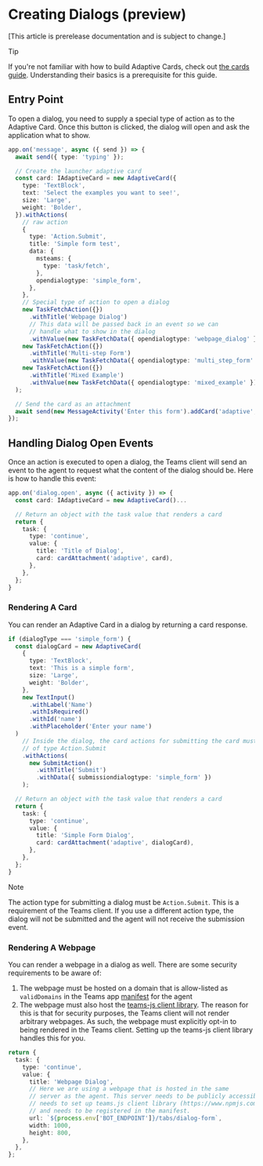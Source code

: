 # Creating Dialogs (preview)

[This article is prerelease documentation and is subject to change.]

> [!TIP]
> If you're not familiar with how to build Adaptive Cards, check out [the cards guide](../adaptive-cards). Understanding their basics is a prerequisite for this guide.

## Entry Point

To open a dialog, you need to supply a special type of action as to the Adaptive Card. Once this button is clicked, the dialog will open and ask the application what to show.

```ts
app.on('message', async ({ send }) => {
  await send({ type: 'typing' });

  // Create the launcher adaptive card
  const card: IAdaptiveCard = new AdaptiveCard({
    type: 'TextBlock',
    text: 'Select the examples you want to see!',
    size: 'Large',
    weight: 'Bolder',
  }).withActions(
    // raw action
    {
      type: 'Action.Submit',
      title: 'Simple form test',
      data: {
        msteams: {
          type: 'task/fetch',
        },
        opendialogtype: 'simple_form',
      },
    },
    // Special type of action to open a dialog
    new TaskFetchAction({})
      .withTitle('Webpage Dialog')
      // This data will be passed back in an event so we can
      // handle what to show in the dialog
      .withValue(new TaskFetchData({ opendialogtype: 'webpage_dialog' })),
    new TaskFetchAction({})
      .withTitle('Multi-step Form')
      .withValue(new TaskFetchData({ opendialogtype: 'multi_step_form' })),
    new TaskFetchAction({})
      .withTitle('Mixed Example')
      .withValue(new TaskFetchData({ opendialogtype: 'mixed_example' }))
  );

  // Send the card as an attachment
  await send(new MessageActivity('Enter this form').addCard('adaptive', card));
});
```

## Handling Dialog Open Events

Once an action is executed to open a dialog, the Teams client will send an event to the agent to request what the content of the dialog should be. Here is how to handle this event:

```typescript
app.on('dialog.open', async ({ activity }) => {
  const card: IAdaptiveCard = new AdaptiveCard()...

  // Return an object with the task value that renders a card
  return {
    task: {
      type: 'continue',
      value: {
        title: 'Title of Dialog',
        card: cardAttachment('adaptive', card),
      },
    },
  };
}
```

### Rendering A Card

You can render an Adaptive Card in a dialog by returning a card response.

```ts
if (dialogType === 'simple_form') {
  const dialogCard = new AdaptiveCard(
    {
      type: 'TextBlock',
      text: 'This is a simple form',
      size: 'Large',
      weight: 'Bolder',
    },
    new TextInput()
      .withLabel('Name')
      .withIsRequired()
      .withId('name')
      .withPlaceholder('Enter your name')
  )
    // Inside the dialog, the card actions for submitting the card must be
    // of type Action.Submit
    .withActions(
      new SubmitAction()
        .withTitle('Submit')
        .withData({ submissiondialogtype: 'simple_form' })
    );

  // Return an object with the task value that renders a card
  return {
    task: {
      type: 'continue',
      value: {
        title: 'Simple Form Dialog',
        card: cardAttachment('adaptive', dialogCard),
      },
    },
  };
}
```

> [!NOTE]
> The action type for submitting a dialog must be `Action.Submit`. This is a requirement of the Teams client. If you use a different action type, the dialog will not be submitted and the agent will not receive the submission event.

### Rendering A Webpage

You can render a webpage in a dialog as well. There are some security requirements to be aware of:

1. The webpage must be hosted on a domain that is allow-listed as `validDomains` in the Teams app [manifest](/teams/manifest) for the agent
2. The webpage must also host the [teams-js client library](https://www.npmjs.com/package/@microsoft/teams-js). The reason for this is that for security purposes, the Teams client will not render arbitrary webpages. As such, the webpage must explicitly opt-in to being rendered in the Teams client. Setting up the teams-js client library handles this for you.

```ts
return {
  task: {
    type: 'continue',
    value: {
      title: 'Webpage Dialog',
      // Here we are using a webpage that is hosted in the same
      // server as the agent. This server needs to be publicly accessible,
      // needs to set up teams.js client library (https://www.npmjs.com/package/@microsoft/teams-js)
      // and needs to be registered in the manifest.
      url: `${process.env['BOT_ENDPOINT']}/tabs/dialog-form`,
      width: 1000,
      height: 800,
    },
  },
};
```